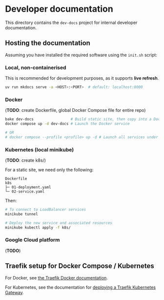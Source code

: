 # Developer documentation

This directory contains the `dev-docs` project for internal developer documentation.

## Hosting the documentation

Assuming you have installed the required software using the `init.sh` script:

### Local, non-containerised

This is recommended for development purposes, as it supports **live refresh**.

```bash
uv run mkdocs serve -a <HOST>:<PORT>  # default: localhost:8000
```

### Docker

(**TODO**: create Dockerfile, global Docker Compose file for entire repo)

```bash
bake dev-docs                 # Build static site, then copy into a Docker image
docker compose up -d dev-docs # Launch the Docker service

# OR
# docker compose --profile <profile> up -d # Launch all services under the <profile> profile
```

### Kubernetes (local minikube)

(**TODO**: create k8s/)

For a static site, we need only the following:

```text
Dockerfile
k8s
├─ 01-deployment.yaml
└─ 02-service.yaml
```

Then:

```bash
# To connect to LoadBalancer services
minikube tunnel

# Deploy the new service and associated resources
minikube kubectl apply -f k8s/
```

### Google Cloud platform

(**TODO**)

## Traefik setup for Docker Compose / Kubernetes

For Docker, see [the Traefik Docker documentation](https://doc.traefik.io/traefik/routing/providers/docker/).

For Kubernetes, see the documentation for [deploying a Traefik Kubernetes Gateway](https://doc.traefik.io/traefik/routing/providers/kubernetes-gateway/).
